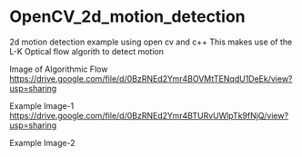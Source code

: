 # OpenCV_2d_motion_detection
2d motion detection example using open cv and c++
This makes use of the L-K Optical flow algorith to detect motion

Image of Algorithmic Flow 
https://drive.google.com/file/d/0BzRNEd2Ymr4BOVMtTENqdU1DeEk/view?usp=sharing

Example Image-1
https://drive.google.com/file/d/0BzRNEd2Ymr4BTURvUWlpTk9fNjQ/view?usp=sharing

Example Image-2

